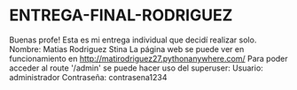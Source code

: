 # ENTREGA-FINAL-RODRIGUEZ

Buenas profe! Esta es mi entrega individual que decidí realizar solo.
Nombre: Matias Rodriguez Stina
La página web se puede ver en funcionamiento en http://matirodriguez27.pythonanywhere.com/
Para poder acceder al route '/admin' se puede hacer uso del superuser:
Usuario: administrador
Contraseña: contrasena1234
